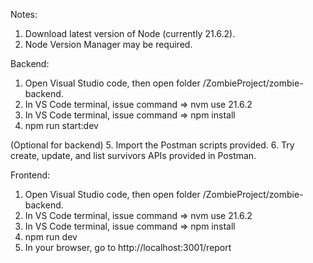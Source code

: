 Notes:
1. Download latest version of Node (currently 21.6.2).
2. Node Version Manager may be required.

Backend:
1. Open Visual Studio code, then open folder /ZombieProject/zombie-backend.
2. In VS Code terminal, issue command => nvm use 21.6.2
3. In VS Code terminal, issue command => npm install
4. npm run start:dev

(Optional for backend)
5. Import the Postman scripts provided.
6. Try create, update, and list survivors APIs provided in Postman.

Frontend:
1. Open Visual Studio code, then open folder /ZombieProject/zombie-backend.
2. In VS Code terminal, issue command => nvm use 21.6.2
3. In VS Code terminal, issue command => npm install
4. npm run dev
5. In your browser, go to http://localhost:3001/report
